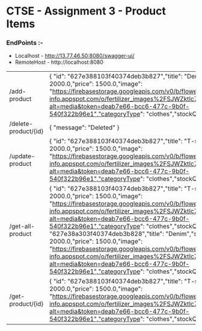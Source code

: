 # CTSE - Assignment 3 - Product Items


### EndPoints :-

- Localhost - <a target="_blank" href="http://13.77.46.50:8080/swagger-ui/">http://13.77.46.50:8080/swagger-ui/ </a>
- RemoteHost - http://localhost:8080

|       |       |
| :-- | :-- |
| /add-product | { "id": "627e388103f40374deb3b827","title": "Denim","sellPrice": 2000.0,"price": 1500.0,"image": "https://firebasestorage.googleapis.com/v0/b/flower-info.appspot.com/o/fertilizer_images%2FSJWZktIc7UVd4W2G2YRt?alt=media&token=deab7e66-bcc6-477c-9b0f-540f322b96e1","categoryType": "clothes","stockQty": 15 } |
| /delete-product/{id} | { "message": "Deleted" } | 
| /update-product | { "id": "627e388103f40374deb3b827","title": "T-shirt","sellPrice": 2000.0,"price": 1500.0,"image": "https://firebasestorage.googleapis.com/v0/b/flower-info.appspot.com/o/fertilizer_images%2FSJWZktIc7UVd4W2G2YRt?alt=media&token=deab7e66-bcc6-477c-9b0f-540f322b96e1","categoryType": "clothes","stockQty": 15 } |
| /get-all-product | { "id": "627e388103f40374deb3b827","title": "T-shirt","sellPrice": 2000.0,"price": 1500.0,"image": "https://firebasestorage.googleapis.com/v0/b/flower-info.appspot.com/o/fertilizer_images%2FSJWZktIc7UVd4W2G2YRt?alt=media&token=deab7e66-bcc6-477c-9b0f-540f322b96e1","categoryType": "clothes","stockQty": 15 }, { "id": "627e38a303f40374deb3b828","title": "Denim","sellPrice": 2000.0,"price": 1500.0,"image": "https://firebasestorage.googleapis.com/v0/b/flower-info.appspot.com/o/fertilizer_images%2FSJWZktIc7UVd4W2G2YRt?alt=media&token=deab7e66-bcc6-477c-9b0f-540f322b96e1","categoryType": "clothes","stockQty": 10 } | 
| /get-product/{id} | { "id": "627e388103f40374deb3b827","title": "T-shirt","sellPrice": 2000.0,"price": 1500.0,"image": "https://firebasestorage.googleapis.com/v0/b/flower-info.appspot.com/o/fertilizer_images%2FSJWZktIc7UVd4W2G2YRt?alt=media&token=deab7e66-bcc6-477c-9b0f-540f322b96e1","categoryType": "clothes","stockQty": 15 } |  


